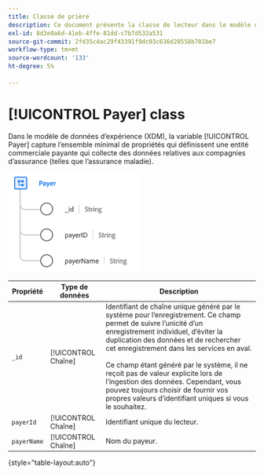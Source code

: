 ```yaml
---
title: Classe de prière
description: Ce document présente la classe de lecteur dans le modèle de données d’expérience (XDM).
exl-id: 8d3e0a6d-41eb-4ffe-81dd-c7b7d532a531
source-git-commit: 2fd35c4ac29f43391f9dc03c636d20558b701be7
workflow-type: tm+mt
source-wordcount: '133'
ht-degree: 5%

---
```


# [!UICONTROL Payer] class

Dans le modèle de données d’expérience (XDM), la variable [!UICONTROL Payer] capture l’ensemble minimal de propriétés qui définissent une entité commerciale payante qui collecte des données relatives aux compagnies d’assurance (telles que l’assurance maladie).

![Structure de classe](../images/classes/payer.png)

| Propriété | Type de données | Description |
| --- | --- | --- |
| `_id` | [!UICONTROL Chaîne] | Identifiant de chaîne unique généré par le système pour l’enregistrement. Ce champ permet de suivre l’unicité d’un enregistrement individuel, d’éviter la duplication des données et de rechercher cet enregistrement dans les services en aval.<br><br>Ce champ étant généré par le système, il ne reçoit pas de valeur explicite lors de l’ingestion des données. Cependant, vous pouvez toujours choisir de fournir vos propres valeurs d’identifiant uniques si vous le souhaitez. |
| `payerId` | [!UICONTROL Chaîne] | Identifiant unique du lecteur. |
| `payerName` | [!UICONTROL Chaîne] | Nom du payeur. |

{style="table-layout:auto"}
